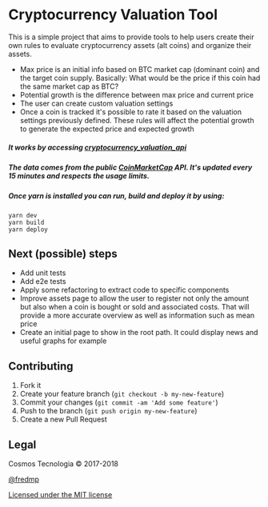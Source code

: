 # Cryptocurrency Valuation Tool

This is a simple project that aims to provide tools to help users create their own rules to evaluate cryptocurrency assets (alt coins) and organize their assets.

- Max price is an initial info based on BTC market cap (dominant coin) and the target coin supply. Basically: What would be the price if this coin had the same market cap as BTC?
- Potential growth is the difference between max price and current price
- The user can create custom valuation settings
- Once a coin is tracked it's possible to rate it based on the valuation settings previously defined. These rules will affect the potential growth to generate the expected price and expected growth

##### It works by accessing [cryptocurrency_valuation_api](https://github.com/fredmp/cryptocurrency_valuation_api)

##### The data comes from the public [CoinMarketCap](https://coinmarketcap.com) API. It's updated every 15 minutes and respects the usage limits.

##### Once yarn is installed you can run, build and deploy it by using:

```
yarn dev
yarn build
yarn deploy
```

## Next (possible) steps

- Add unit tests
- Add e2e tests
- Apply some refactoring to extract code to specific components
- Improve assets page to allow the user to register not only the amount but also when a coin is bought or sold and associated costs. That will provide a more accurate overview as well as information such as mean price
- Create an initial page to show in the root path. It could display news and useful graphs for example

## Contributing

1. Fork it
2. Create your feature branch (`git checkout -b my-new-feature`)
3. Commit your changes (`git commit -am 'Add some feature'`)
4. Push to the branch (`git push origin my-new-feature`)
5. Create a new Pull Request

## Legal

Cosmos Tecnologia &copy; 2017-2018

[@fredmp](https://twitter.com/fredmp)

[Licensed under the MIT license](https://opensource.org/licenses/mit-license.php)
